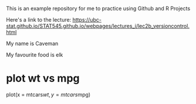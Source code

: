This is an example repository for me to practice using Github and R Projects

Here's a link to the lecture: <https://ubc-stat.github.io/STAT545.github.io/webpages/lectures_i/lec2b_versioncontrol.html>

My name is Caveman

My favourite food is elk

# plot wt vs mpg
plot(x = mtcars$wt, y = mtcars$mpg)

